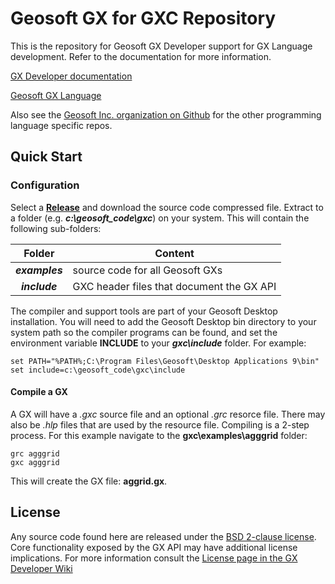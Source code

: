 # Geosoft GX for GXC Repository

This is the repository for Geosoft GX Developer support for GX Language development. Refer to the documentation for more information.

[GX Developer documentation](https://geosoftgxdev.atlassian.net/wiki/display/GD/Python+in+GX+Developer)

[Geosoft GX Language](https://geosoftgxdev.atlassian.net/wiki/spaces/GXD93/pages/78020870/Geosoft+GX+Language)

Also see the [Geosoft Inc. organization on Github](https://github.com/GeosoftInc) for the other programming language specific repos.

Quick Start
-----------

### Configuration

Select a __[Release](https://github.com/GeosoftInc/gxc/releases)__ and download the source code compressed file.  Extract to a folder (e.g. ___c:\geosoft_code\gxc___) on your system. This will contain the following sub-folders:

   | Folder | Content |
   |:------:| ------- |
   | ___examples___ | source code for all Geosoft GXs |
   | ___include___ | GXC header files that document the GX API |

The compiler and support tools are part of your Geosoft Desktop installation. You will need to add the Geosoft Desktop bin directory to your system path so the compiler programs can be found, and set the environment variable __INCLUDE__ to your ___gxc\include___ folder.  For example:

```
set PATH="%PATH%;C:\Program Files\Geosoft\Desktop Applications 9\bin"
set include=c:\geosoft_code\gxc\include
```

#### Compile a GX

A GX will have a _.gxc_ source file and an optional _.grc_ resorce file.  There may also be _.hlp_ files that are used by the resource file.  Compiling is a 2-step process.  For this example navigate to the __gxc\examples\agggrid__ folder:

```
grc agggrid
gxc agggrid
```

This will create the GX file: __aggrid.gx__.

License
-------
Any source code found here are released under the [BSD 2-clause license](https://github.com/GeosoftInc/gxpy/blob/master/LICENSE). Core functionality exposed by the GX API may have additional license implications. For more information consult the [License page in the GX Developer Wiki](https://geosoftgxdev.atlassian.net/wiki/spaces/GD/pages/2359406/License)
